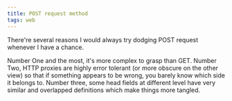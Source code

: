 ```yaml
---
title: POST request method
tags: web
---
```


There're several reasons I would always try dodging POST request whenever I have a chance. 

Number One and the most, it's more complex to grasp than GET. Number Two, HTTP proxies are highly error tolerant (or more obscure on the other view) so that if something appears to be wrong, you barely know which side it belongs to. Number three, some head fields at different level have very similar and overlapped definitions which make things more tangled.
